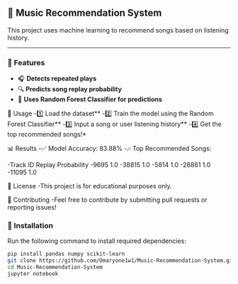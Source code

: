 ## 🎵 Music Recommendation System  

This project uses machine learning to recommend songs based on listening history.  

---

### 🚀 Features  
- 🎧 **Detects repeated plays**  
- 🔍 **Predicts song replay probability**  
- 🌲 **Uses Random Forest Classifier for predictions**  


📌 Usage
-1️⃣ Load the dataset**
-2️⃣ Train the model using the Random Forest Classifier**
-3️⃣ Input a song or user listening history**
-4️⃣ Get the top recommended songs!*

📊 Results
-✅ Model Accuracy: 83.88%
-🎶 Top Recommended Songs:

-Track ID	Replay Probability
-9695	1.0
-38815	1.0
-5814	1.0
-28861	1.0
-11095	1.0

📜 License
-This project is for educational purposes only.

🤝 Contributing
-Feel free to contribute by submitting pull requests or reporting issues!


### 🔧 Installation  
Run the following command to install required dependencies:  
```bash
pip install pandas numpy scikit-learn
git clone https://github.com/Omaryone1w1/Music-Recommendation-System.git  
cd Music-Recommendation-System  
jupyter notebook  
